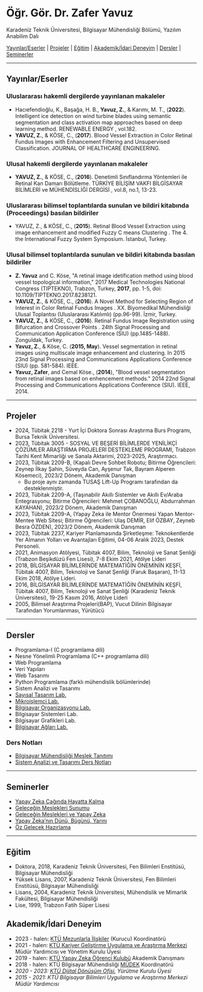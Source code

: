 # Öğr. Gör. Dr. Zafer Yavuz

Karadeniz Teknik Üniversitesi, Bilgisayar Mühendisliği Bölümü, Yazılım Anabilim Dalı


[Yayınlar/Eserler](#yayınlareserler) | [Projeler](#projeler) | [Eğitim](#eğitim) | [Akademik/İdari Deneyim](#akademiki%CC%87dari-deneyim) | [Dersler](#dersler) | [Seminerler](#seminerler)

---

## Yayınlar/Eserler

### Uluslararası hakemli dergilerde yayınlanan makaleler
* Hacıefendioğlu, K., Başağa, H. B., **Yavuz, Z.**,  & Karımı, M. T., (**2022**). Intelligent ice detection on wind turbine blades using semantic segmentation and class activation map approaches based on deep learning method.  RENEWABLE ENERGY , vol.182.
* **YAVUZ, Z.**,  & KÖSE, C., (**2017**). Blood Vessel Extraction in Color Retinal Fundus Images with Enhancement Filtering and Unsupervised Classification. JOURNAL OF HEALTHCARE ENGINEERING.

### Ulusal hakemli dergilerde yayınlanan makaleler
* **YAVUZ, Z.**,  & KÖSE, C., (**2016**). Denetimli Sınıflandırma Yöntemleri ile Retinal Kan Damarı Bölütleme.  TÜRKİYE BİLİŞİM VAKFI BİLGİSAYAR BİLİMLERİ ve MÜHENDİSLİĞİ DERGİSİ , vol.8, no.1, 13-23.

### Uluslararası bilimsel toplantılarda sunulan ve bildiri kitabında (Proceedings) basılan bildiriler
* YAVUZ, Z.,  & KÖSE, C., (**2015**).  Retinal Blood Vessel Extraction using image enhancement and modified Fuzzy C means Clustering . The 4. the International Fuzzy System Symposium. İstanbul, Turkey.

### Ulusal bilimsel toplantılarda sunulan ve bildiri kitabında basılan bildiriler
* **Z. Yavuz** and C. Köse, "A retinal image idetification method using blood vessel topological information," 2017 Medical Technologies National Congress (TIPTEKNO), Trabzon, Turkey, **2017**, pp. 1-5, doi: 10.1109/TIPTEKNO.2017.8238121.
* **YAVUZ, Z.**,  & KÖSE, C., (**2016**).  A Novel Method for Selecting Region of Interest in Color Retinal Fundus Images . XX. Biyomedikal Mühendisliği Ulusal Toplantısı (Uluslararası Katılımlı) (pp.96-99). İzmir, Turkey.
* **YAVUZ, Z.**,  & KÖSE, C., (**2016**).  Retinal Fundus Image Registration using Bifurcation and Crossover Points . 24th Signal Processing and Communication Application Conference (SIU) (pp.1485-1488). Zonguldak, Turkey.
* **Yavuz, Z.**, & Köse, C. (**2015, May**). Vessel segmentation in retinal images using multiscale image enhancement and clustering. In 2015 23nd Signal Processing and Communications Applications Conference (SIU) (pp. 581-584). IEEE.
* **Yavuz, Zafer**, and Cemal Köse., (**2014**), "Blood vessel segmentation from retinal images based on enhencement methods." 2014 22nd Signal Processing and Communications Applications Conference (SIU). IEEE, 2014.

---

## Projeler
* 2024, Tübitak 2218 - Yurt İçi Doktora Sonrası Araştırma Burs Programı, Bursa Teknik Üniversitesi.
* 2023, Tübitak 3005 - SOSYAL VE BEŞERİ BİLİMLERDE YENİLİKÇİ ÇÖZÜMLER ARAŞTIRMA
PROJELERİ DESTEKLEME PROGRAMI, Trabzon Tarihi Kent Mimarliği ve Sanala Aktarimi, 2023-2025, Araştırmacı.
* 2023, Tübitak 2209-B, (Kapalı Devre Sohbet Robotu; Bitirme Öğrencileri: Zeynep İlkay Şahin, Süveyda Can, Ayşenur Tak, Bayram Alperen Kösemeci), 2023/2 Dönem, Akademik Danışman
  * Bu proje aynı zamanda TUSAŞ Lift-Up Programı tarafından da desteklenmiştir.
* 2023, Tübitak 2209-A, (Taşınabilir Akıllı Sistemler ve Akıllı Ev/Araba Entegrasyonu; Bitirme Öğrencileri: Mehmet ÇOBANOĞLU, Abdurrahman KAYAHAN), 2023/2 Dönem, Akademik Danışman
* 2023, Tübitak 2209-A, (Yapay Zeka ile Mentor Önermesi Yapan Mentor-Mentee Web Sitesi; Bitirme Öğrencileri: Ulaş DEMİR, Elif ÖZBAY, Zeyneb Besra ÖZDEN), 2023/2 Dönem, Akademik Danışman
* 2023, Tübitak 2237, Kariyer Planlamasında Şirketleşme: Teknokentlerde Yer Almanın Yolları ve Avantajları Eğitimi, 04-06 Aralık 2023, Destek Personeli. 
* 2021, Animasyon Atölyesi, Tübitak 4007, Bilim, Teknoloji ve Sanat Şenliği (Trabzon Beşikdüzü Fen Lisesi), 7-8 Ekim 2021, Atölye Lideri
* 2018, BİLGİSAYAR BİLİMLERİNDE MATEMATİĞİN ÖNEMİNİN KEŞFİ, Tübitak 4007, Bilim, Teknoloji ve Sanat Şenliği (Faruk Başaran), 11-13 Ekim 2018, 
Atölye Lideri.
* 2016, BİLGİSAYAR BİLİMLERİNDE MATEMATİĞİN ÖNEMİNİN KEŞFİ, Tübitak 4007, Bilim, Teknoloji ve Sanat Şenliği (Karadeniz Teknik Üniversitesi), 19-25 Kasım 2016, Atölye Lideri
* 2005, Bilimsel Araştırma Projeleri(BAP), Vucut Dilinin Bilgisayar Tarafından Yorumlanması, Yürütücü

---
## Dersler
* Programlama-I (C programlama dili)
* Nesne Yönelimli Programlama (C++ programlama dili)
* Web Programlama
* Veri Yapıları
* Web Tasarımı
* Python Programlama (farklı mühendislik bölümlerinde)
* Sistem Analizi ve Tasarımı
* [Sayısal Tasarım Lab.](https://github.com/zyavuz610/labs_inKTU/tree/master/0_logic_design_lab)
* [Mikroişlemci Lab.](https://github.com/zyavuz610/labs_inKTU/tree/master/1_computer_org_lab/adc)
* [Bilgisayar Organizasyonu Lab.](https://github.com/zyavuz610/labs_inKTU/tree/master/1_computer_org_lab/adc)
* Bilgisayar Sistemleri Lab.
* Bilgisayar Grafikleri Lab.
* [Bilgisayar Ağları Lab.](https://github.com/zyavuz610/labs_inKTU/tree/master/2_computer_networks_lab)

### Ders Notları
* [Bilgisayar Mühendisliği Meslek Tanıtımı](https://docs.google.com/presentation/d/1PtVDap36UZq8Q9iqrNarl6PYPrBobbL2X1gVMyxP_pk/edit?usp=sharing)
* [Sistem Analizi ve Tasarımı Ders Notları](https://docs.google.com/document/d/1x-0BA75XJTY0XNIc7AtInLDZ1UFtLD492tSfKi3i9mk/edit#heading=h.jj69yoqfgqs3)

---
## Seminerler
* [Yapay Zeka Çağında Hayatta Kalma](https://docs.google.com/presentation/d/1BRcglWyn8yZ0Dp2EiRjVHXdvFOHj_lnRAT4yaURQ-U8/edit?usp=sharing)
* [Geleceğin Meslekleri Sunumu](https://docs.google.com/presentation/d/1PSo_P3PnmyoxEVi64FSeXrhC9wVnKIdv4RaEK-_SrRs/edit?usp=sharing)
* [Geleceğin Meslekleri ve Yapay Zeka](https://docs.google.com/presentation/d/1MQgL5_QGfUQKXdtziTrnVwY_JfwTqU8i4wSlDGDch98/edit?usp=sharing)
* [Yapay Zeka’nın Dünü, Bügünü, Yarını](https://docs.google.com/presentation/d/1x5ztrX90iyKIKfLpZHyjfWL84I6m9GuIevf8LnfuWrY/edit?usp=sharing)
* [Öz Gelecek Hazırlama](https://docs.google.com/presentation/d/1lURN7pZIkSkU-9I93Au2afPnXql7DBxatdybEu8vat4/edit?usp=sharing)
---

## Eğitim
* Doktora, 2018, Karadeniz Teknik Üniversitesi, Fen Bilimleri Enstitüsü, Bilgisayar Mühendisliği
* Yüksek Lisans, 2007, Karadeniz Teknik Üniversitesi, Fen Bilimleri Enstitüsü, Bilgisayar Mühendisliği
* Lisans, 2004, Karadeniz Teknik Üniversitesi, Mühendislik ve Mimarlık Fakültesi, Bilgisayar Mühendisliği
* Lise, 1999, Trabzon Fatih Süper Lisesi

## Akademik/İdari Deneyim
* 2023 - halen: [KTÜ Mezunlarla İlişkiler](https://www.ktu.edu.tr/mezun) (Kurucu) Koordinatörü
* 2021 - halen: [KTÜ Kariyer Geliştirme Uygulama ve Araştırma Merkezi](https://www.ktu.edu.tr/kariyer) Müdür Yardımcısı ve Yönetim Kurulu Üyesi
* 2019 - halen: [KTÜ Yapay Zeka Öğrenci Kulubü](https://ktu.ai/) Akademik Danışmanı
* 2018 - halen: KTÜ Bilgisayar Mühendisliği [MÜDEK](https://www.mudek.org.tr/) Koordinatörü
* _2020 - 2023: [KTÜ Dijital Dönüşüm Ofisi](https://www.ktu.edu.tr/ddo), Yürütme Kurulu Üyesi_
* _2015 - 2021: KTÜ Bilgisayar Bilimleri Uygulama ve Araştırma Merkezi Müdür Yardımcısı_

